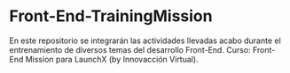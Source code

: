 # Front-End-TrainingMission
En este repositorio se integrarán las actividades llevadas acabo durante el entrenamiento de diversos temas del desarrollo Front-End.
Curso: Front-End Mission para LaunchX (by Innovacción Virtual).
